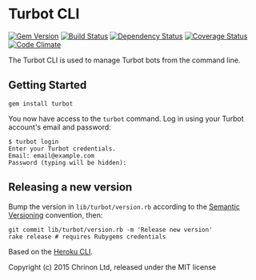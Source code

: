 # Turbot CLI

[![Gem Version](https://badge.fury.io/rb/turbot.svg)](https://badge.fury.io/rb/turbot)
[![Build Status](https://secure.travis-ci.org/openc/turbot-client.png)](https://travis-ci.org/openc/turbot-client)
[![Dependency Status](https://gemnasium.com/openc/turbot-client.png)](https://gemnasium.com/openc/turbot-client)
[![Coverage Status](https://coveralls.io/repos/openc/turbot-client/badge.png)](https://coveralls.io/r/openc/turbot-client)
[![Code Climate](https://codeclimate.com/github/openc/turbot-client.png)](https://codeclimate.com/github/openc/turbot-client)

The Turbot CLI is used to manage Turbot bots from the command line.

## Getting Started

    gem install turbot

You now have access to the `turbot` command.  Log in using your Turbot account's email and password:

    $ turbot login
    Enter your Turbot credentials.
    Email: email@example.com
    Password (typing will be hidden):

## Releasing a new version

Bump the version in `lib/turbot/version.rb` according to the [Semantic Versioning](http://semver.org/) convention, then:

    git commit lib/turbot/version.rb -m 'Release new version'
    rake release # requires Rubygems credentials

Based on the [Heroku CLI](https://github.com/heroku/heroku).

Copyright (c) 2015 Chrinon Ltd, released under the MIT license
